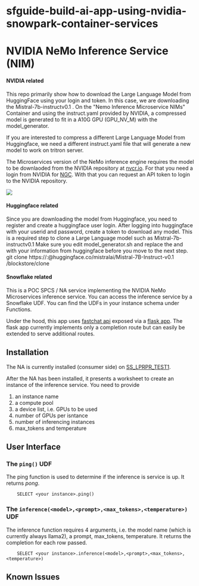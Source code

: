 # sfguide-build-ai-app-using-nvidia-snowpark-container-services

# NVIDIA NeMo Inference Service (NIM)

#### NVIDIA related

This repo primarily show how to download the Large Language Model from HuggingFace using your login and token. In this case, we are downloading the Mistral-7b-instructv0.1 . On the "Nemo Inference Microservice NIMs" Container and using the instruct.yaml provided by NVIDIA, a compressed model is generated to fit in a A10G GPU (GPU_NV_M) with the model_generator. 

If you are interested to compress a different Large Language Model from Huggingface, we need a different instruct.yaml file that will generate a new model to work on tritron server.

The Microservices version of the NeMo inference engine requires the model to be downlaoded from the NVIDIA repository at [nvcr.io](https://nvcr.io). For that you need a login from NVIDIA for [NGC](https://ngc.nvidia.com/signin). With that you can request an API token to login to the NVIDIA repository.

![](./NVIDIA-NeMo.gif)

#### Huggingface related

Since you are downloading the model from Huggingface, you need to register and create a huggingface user login. After logging into huggingface with your userid and password, create a token to download any model. This is a required step to clone a Large Language model such as Mistral-7b-instructv0.1 
Make sure you edit model_generator.sh and replace the <user> and <token> with your information from huggingface before you move to the next step.
git clone https://<user>:<token>@huggingface.co/mistralai/Mistral-7B-Instruct-v0.1 /blockstore/clone

#### Snowflake related

This is a POC SPCS / NA service implementing the NVIDIA NeMo Microservices inference service. You can access the inference service by a Snowflake UDF. You can find the UDFs in your instance schema under Functions.

Under the hood, this app uses [fastchat api](https://github.com/lm-sys/FastChat/blob/main/docs/openai_api.md) exposed via a [flask app](https://flask.palletsprojects.com/en/3.0.x/).  The flask app currently implements only a completion route but can easily be extended to serve additional routes.


## Installation

The NA is currently installed (consumer side) on [SS_LPRPR_TEST1](https://pkb34677.snowflakecomputing.com).

After the NA has been installed, it presents a worksheet to create an instance of the inference service. You need to provide 
1. an instance name
2. a compute pool
3. a device list, i.e. GPUs to be used
4. number of GPUs per isntance
5. number of inferencing instances 
6. max_tokens and temperature

## User Interface

### The ```ping()``` UDF

The ping function is used to determine if the inference is service is up. It returns *pong*.

```
    SELECT <your instance>.ping()
```

### The ```inference(<model>,<prompt>,<max_tokens>,<temperature>)``` UDF

The inference function requires 4 arguments, i.e. the model name (which is currently always llama2), a prompt, max_tokens, temperature. It returns the completion for each row passed.

```
    SELECT <your instance>.inference(<model>,<prompt>,<max_tokens>,<temperature>)
```

## Known Issues


